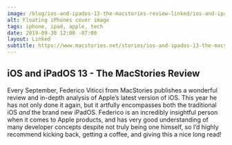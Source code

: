 ```yaml
---
image: /blog/ios-and-ipados-13-the-macstories-review-linked/ios-and-ipados-review.jpeg
alt: Floating iPhones cover image
tags: iphone, ipad, apple, tech
date: 2019-09-30 12:00 -07:00
layout: Linked
subtitle: https://www.macstories.net/stories/ios-and-ipados-13-the-macstories-review/
---
```


## iOS and iPadOS 13 - The MacStories Review

Every September, Federico Viticci from MacStories publishes a wonderful review and in-depth analysis of Apple’s latest version of iOS. This year he has not only done it again, but it artfully encompasses both the traditional iOS *and* the brand new iPadOS.<!--more--> Federico is an incredibly insightful person when it comes to Apple products, and has very good understanding of many developer concepts despite not truly being one himself, so I’d highly recommend kicking back, getting a coffee, and giving this a nice long read!
